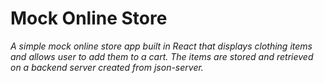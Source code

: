 # Mock Online Store

*A simple mock online store app built in React that displays clothing items and allows user to add them to a cart. The items are stored and retrieved on a backend server created from json-server.*
